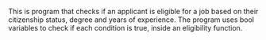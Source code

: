 This is program that checks if an applicant is eligible for a job based on their citizenship status, degree and years of experience. The program uses bool variables to check if each condition is true, inside an eligibility function.
